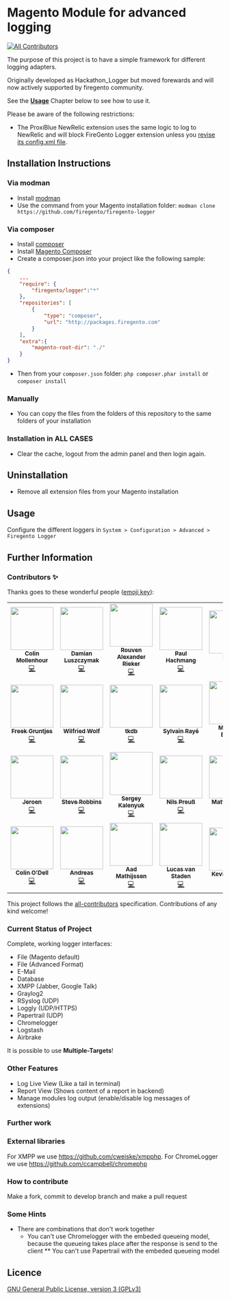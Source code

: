 # Magento Module for advanced logging
<!-- ALL-CONTRIBUTORS-BADGE:START - Do not remove or modify this section -->
[![All Contributors](https://img.shields.io/badge/all_contributors-26-orange.svg?style=flat-square)](#contributors-)
<!-- ALL-CONTRIBUTORS-BADGE:END -->

The purpose of this project is to have a simple framework for different logging adapters.

Originally developed as Hackathon_Logger but moved forewards and will now actively supported by
firegento community.

See the [**Usage**](#usage) Chapter below to see how to use it.

Please be aware of the following restrictions:

* The ProxiBlue NewRelic extension uses the same logic to log to NewRelic and will block
  FireGento Logger extension unless you [revise its config.xml file](https://github.com/ProxiBlue/NewRelic#compatibility-with-firegento-logger).

Installation Instructions
-------------------------

### Via modman

- Install [modman](https://github.com/colinmollenhour/modman)
- Use the command from your Magento installation folder: `modman clone https://github.com/firegento/firegento-logger`

### Via composer
- Install [composer](http://getcomposer.org/download/)
- Install [Magento Composer](https://github.com/magento-hackathon/magento-composer-installer)
- Create a composer.json into your project like the following sample:

```json
{
    ...
    "require": {
        "firegento/logger":"*"
    },
    "repositories": [
	    {
            "type": "composer",
            "url": "http://packages.firegento.com"
        }
    ],
    "extra":{
        "magento-root-dir": "./"
    }
}
```

- Then from your `composer.json` folder: `php composer.phar install` or `composer install`

### Manually
- You can copy the files from the folders of this repository to the same folders of your installation


### Installation in ALL CASES
* Clear the cache, logout from the admin panel and then login again.

Uninstallation
--------------
* Remove all extension files from your Magento installation

## Usage

Configure the different loggers in `System > Configuration > Advanced > Firegento Logger`


## Further Information

### Contributors ✨

Thanks goes to these wonderful people ([emoji key](https://allcontributors.org/docs/en/emoji-key)):

<!-- ALL-CONTRIBUTORS-LIST:START - Do not remove or modify this section -->
<!-- prettier-ignore-start -->
<!-- markdownlint-disable -->
<table>
  <tr>
    <td align="center"><a href="http://colin.mollenhour.com/"><img src="https://avatars3.githubusercontent.com/u/38738?v=4" width="100px;" alt=""/><br /><sub><b>Colin Mollenhour</b></sub></a><br /><a href="https://github.com/firegento/firegento-logger/commits?author=colinmollenhour" title="Code">💻</a></td>
    <td align="center"><a href="https://github.com/daim2k5"><img src="https://avatars3.githubusercontent.com/u/656150?v=4" width="100px;" alt=""/><br /><sub><b>Damian Luszczymak</b></sub></a><br /><a href="https://github.com/firegento/firegento-logger/commits?author=daim2k5" title="Code">💻</a></td>
    <td align="center"><a href="https://rouven.io/"><img src="https://avatars3.githubusercontent.com/u/393419?v=4" width="100px;" alt=""/><br /><sub><b>Rouven Alexander Rieker</b></sub></a><br /><a href="https://github.com/firegento/firegento-logger/commits?author=therouv" title="Code">💻</a></td>
    <td align="center"><a href="https://www.reachdigital.nl/"><img src="https://avatars2.githubusercontent.com/u/1244416?v=4" width="100px;" alt=""/><br /><sub><b>Paul Hachmang</b></sub></a><br /><a href="https://github.com/firegento/firegento-logger/commits?author=paales" title="Code">💻</a></td>
    <td align="center"><a href="https://aelia.co/"><img src="https://avatars1.githubusercontent.com/u/292434?v=4" width="100px;" alt=""/><br /><sub><b>Diego</b></sub></a><br /><a href="https://github.com/firegento/firegento-logger/commits?author=daigo75" title="Code">💻</a></td>
    <td align="center"><a href="http://www.ffuenf.de/"><img src="https://avatars3.githubusercontent.com/u/50462?v=4" width="100px;" alt=""/><br /><sub><b>Achim Rosenhagen</b></sub></a><br /><a href="https://github.com/firegento/firegento-logger/commits?author=arosenhagen" title="Code">💻</a></td>
    <td align="center"><a href="http://www.fabian-blechschmidt.de/"><img src="https://avatars1.githubusercontent.com/u/379680?v=4" width="100px;" alt=""/><br /><sub><b>Fabian Blechschmidt</b></sub></a><br /><a href="https://github.com/firegento/firegento-logger/commits?author=Schrank" title="Code">💻</a></td>
  </tr>
  <tr>
    <td align="center"><a href="https://www.hipex.io/"><img src="https://avatars1.githubusercontent.com/u/984466?v=4" width="100px;" alt=""/><br /><sub><b>Freek Gruntjes</b></sub></a><br /><a href="https://github.com/firegento/firegento-logger/commits?author=Fgruntjes" title="Code">💻</a></td>
    <td align="center"><a href="https://www.sandstein.de/"><img src="https://avatars2.githubusercontent.com/u/23700116?v=4" width="100px;" alt=""/><br /><sub><b>Wilfried Wolf</b></sub></a><br /><a href="https://github.com/firegento/firegento-logger/commits?author=wilfriedwolf" title="Code">💻</a></td>
    <td align="center"><a href="https://github.com/tkdb"><img src="https://avatars3.githubusercontent.com/u/5831065?v=4" width="100px;" alt=""/><br /><sub><b>tkdb</b></sub></a><br /><a href="https://github.com/firegento/firegento-logger/commits?author=tkdb" title="Code">💻</a></td>
    <td align="center"><a href="https://www.diglin.com/"><img src="https://avatars2.githubusercontent.com/u/1337461?v=4" width="100px;" alt=""/><br /><sub><b>Sylvain Rayé</b></sub></a><br /><a href="https://github.com/firegento/firegento-logger/commits?author=sylvainraye" title="Code">💻</a></td>
    <td align="center"><a href="http://www.mb-tec.eu/"><img src="https://avatars2.githubusercontent.com/u/13970869?v=4" width="100px;" alt=""/><br /><sub><b>Matthias Büsing</b></sub></a><br /><a href="https://github.com/firegento/firegento-logger/commits?author=mb-tec" title="Code">💻</a></td>
    <td align="center"><a href="http://avidonline.co.nz/"><img src="https://avatars2.githubusercontent.com/u/924802?v=4" width="100px;" alt=""/><br /><sub><b>Dane Lowe</b></sub></a><br /><a href="https://github.com/firegento/firegento-logger/commits?author=danelowe" title="Code">💻</a></td>
    <td align="center"><a href="https://github.com/LeeSaferite"><img src="https://avatars3.githubusercontent.com/u/47386?v=4" width="100px;" alt=""/><br /><sub><b>Lee Saferite</b></sub></a><br /><a href="https://github.com/firegento/firegento-logger/commits?author=LeeSaferite" title="Code">💻</a></td>
  </tr>
  <tr>
    <td align="center"><a href="https://github.com/JeroenVanLeusden"><img src="https://avatars2.githubusercontent.com/u/14925052?v=4" width="100px;" alt=""/><br /><sub><b>Jeroen</b></sub></a><br /><a href="https://github.com/firegento/firegento-logger/commits?author=JeroenVanLeusden" title="Code">💻</a></td>
    <td align="center"><a href="https://steverobbins.com/"><img src="https://avatars0.githubusercontent.com/u/3498562?v=4" width="100px;" alt=""/><br /><sub><b>Steve Robbins</b></sub></a><br /><a href="https://github.com/firegento/firegento-logger/commits?author=steverobbins" title="Code">💻</a></td>
    <td align="center"><a href="https://github.com/sergeykalenyuk"><img src="https://avatars0.githubusercontent.com/u/1863773?v=4" width="100px;" alt=""/><br /><sub><b>Sergey Kalenyuk</b></sub></a><br /><a href="https://github.com/firegento/firegento-logger/commits?author=sergeykalenyuk" title="Code">💻</a></td>
    <td align="center"><a href="https://github.com/nhp"><img src="https://avatars3.githubusercontent.com/u/512911?v=4" width="100px;" alt=""/><br /><sub><b>Nils Preuß</b></sub></a><br /><a href="https://github.com/firegento/firegento-logger/commits?author=nhp" title="Code">💻</a></td>
    <td align="center"><a href="https://www.matthias-zeis.com/"><img src="https://avatars2.githubusercontent.com/u/371060?v=4" width="100px;" alt=""/><br /><sub><b>Matthias Zeis</b></sub></a><br /><a href="https://github.com/firegento/firegento-logger/commits?author=mzeis" title="Code">💻</a></td>
    <td align="center"><a href="http://www.jeroenvermeulen.eu/"><img src="https://avatars1.githubusercontent.com/u/658024?v=4" width="100px;" alt=""/><br /><sub><b>Jeroen Vermeulen</b></sub></a><br /><a href="https://github.com/firegento/firegento-logger/commits?author=jeroenvermeulen" title="Code">💻</a></td>
    <td align="center"><a href="https://github.com/infabo"><img src="https://avatars0.githubusercontent.com/u/3999104?v=4" width="100px;" alt=""/><br /><sub><b>Ingo Fabbri</b></sub></a><br /><a href="https://github.com/firegento/firegento-logger/commits?author=infabo" title="Code">💻</a></td>
  </tr>
  <tr>
    <td align="center"><a href="https://www.colinodell.com/"><img src="https://avatars1.githubusercontent.com/u/202034?v=4" width="100px;" alt=""/><br /><sub><b>Colin O'Dell</b></sub></a><br /><a href="https://github.com/firegento/firegento-logger/commits?author=colinodell" title="Code">💻</a></td>
    <td align="center"><a href="https://www.mothership.de/"><img src="https://avatars1.githubusercontent.com/u/1199310?v=4" width="100px;" alt=""/><br /><sub><b>Andreas</b></sub></a><br /><a href="https://github.com/firegento/firegento-logger/commits?author=andreasemer" title="Code">💻</a></td>
    <td align="center"><a href="http://www.aadmathijssen.nl/"><img src="https://avatars0.githubusercontent.com/u/3796971?v=4" width="100px;" alt=""/><br /><sub><b>Aad Mathijssen</b></sub></a><br /><a href="https://github.com/firegento/firegento-logger/commits?author=aadmathijssen" title="Code">💻</a></td>
    <td align="center"><a href="http://www.proxiblue.com.au/"><img src="https://avatars2.githubusercontent.com/u/4994260?v=4" width="100px;" alt=""/><br /><sub><b>Lucas van Staden</b></sub></a><br /><a href="https://github.com/firegento/firegento-logger/commits?author=ProxiBlue" title="Code">💻</a></td>
    <td align="center"><a href="https://github.com/kkrieger85"><img src="https://avatars2.githubusercontent.com/u/4435523?v=4" width="100px;" alt=""/><br /><sub><b>Kevin Krieger</b></sub></a><br /><a href="https://github.com/firegento/firegento-logger/commits?author=kkrieger85" title="Documentation">📖</a></td>
  </tr>
</table>

<!-- markdownlint-enable -->
<!-- prettier-ignore-end -->
<!-- ALL-CONTRIBUTORS-LIST:END -->

This project follows the [all-contributors](https://github.com/all-contributors/all-contributors) specification. Contributions of any kind welcome!


### Current Status of Project

Complete, working logger interfaces:
- File (Magento default)
- File (Advanced Format)
- E-Mail
- Database
- XMPP (Jabber, Google Talk)
- Graylog2
- RSyslog (UDP)
- Loggly (UDP/HTTPS)
- Papertrail (UDP)
- Chromelogger
- Logstash
- Airbrake

It is possible to use **Multiple-Targets**!

### Other Features
- Log Live View (Like a tail in terminal)
- Report View (Shows content of a report in backend)
- Manage modules log output (enable/disable log messages of extensions)

### Further work

### External libraries

For XMPP we use https://github.com/cweiske/xmpphp.
For ChromeLogger we use https://github.com/ccampbell/chromephp

### How to contribute

Make a fork, commit to develop branch and make a pull request

### Some Hints
* There are combinations that don't work together
  * You can't use Chromelogger with the embeded queueing model, because the queueing takes place after the response
is send to the client
** You can't use Papertrail with the embeded queueing model

Licence
-------
[GNU General Public License, version 3 (GPLv3)](http://opensource.org/licenses/gpl-3.0)

